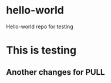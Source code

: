 # hello-world
Hello-world repo for testing
<h1> This is testing</h1>
<h2> Another changes for PULL</h2>
